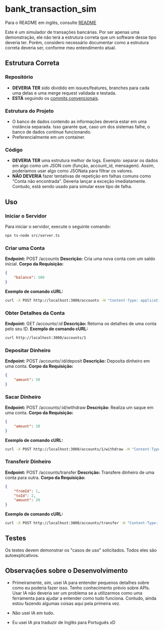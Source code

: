 # bank_transaction_sim

Para o README em inglês, consulte [README](./README.md)

Este é um simulador de transações bancárias. Por ser apenas uma demonstração, ele não terá a estrutura correta que um software desse tipo deveria ter. Porém, considero necessário documentar como a estrutura correta deveria ser, conforme meu entendimento atual.

## Estrutura Correta

### Repositório

- **DEVERIA TER** sido dividido em issues/features, branches para cada uma delas e uma merge request validada e testada.
- **ESTÁ** seguindo os [commits convencionais](https://www.conventionalcommits.org/en/v1.0.0/).

### Estrutura do Projeto

- O banco de dados contendo as informações deveria estar em uma instância separada. Isso garante que, caso um dos sistemas falhe, o banco de dados continue funcionando.
- Preferencialmente em um container.

### Código

- **DEVERIA TER** uma estrutura melhor de logs. Exemplo: separar os dados em algo como um JSON com (função, account_id, mensagem). Assim, poderíamos usar algo como JSONata para filtrar os valores.
- **NÃO DEVERIA** fazer tentativas de repetição em falhas comuns como "Conta não encontrada". Deveria lançar a exceção imediatamente. Contudo, está sendo usado para simular esse tipo de falha.

## Uso

### Iniciar o Servidor

Para iniciar o servidor, execute o seguinte comando:

```sh
npx ts-node src/server.ts
```

### Criar uma Conta

**Endpoint:** POST /accounts
**Descrição:** Cria uma nova conta com um saldo inicial.
**Corpo da Requisição:**
```json
{
    "balance": 100
}
```
**Exemplo de comando cURL:**
```bash
curl -X POST http://localhost:3000/accounts -H "Content-Type: application/json" -d "{\"balance\": 100}"
```

### Obter Detalhes da Conta

**Endpoint:** GET /accounts/:id
**Descrição:** Retorna os detalhes de uma conta pelo seu ID.
**Exemplo de comando cURL:**
```bash
curl http://localhost:3000/accounts/1
```

### Depositar Dinheiro

**Endpoint:** POST /accounts/:id/deposit
**Descrição:** Deposita dinheiro em uma conta.
**Corpo da Requisição:**
```json
{
    "amount": 50
}
```

### Sacar Dinheiro

**Endpoint:** POST /accounts/:id/withdraw
**Descrição:** Realiza um saque em uma conta.
**Corpo da Requisição:**
```json
{
    "amount": 30
}
```
**Exemplo de comando cURL:**
```bash
curl -X POST http://localhost:3000/accounts/1/withdraw -H "Content-Type: application/json" -d "{\"amount\": 30}"
```

### Transferir Dinheiro

**Endpoint:** POST /accounts/transfer
**Descrição:** Transfere dinheiro de uma conta para outra.
**Corpo da Requisição:**
```json
{
    "fromId": 1,
    "toId": 2,
    "amount": 20
}
```
**Exemplo de comando cURL:**
```bash
curl -X POST http://localhost:3000/accounts/transfer -H "Content-Type: application/json" -d "{\"fromId\": 1, \"toId\": 2, \"amount\": 20}"
```

## Testes

Os testes devem demonstrar os "casos de uso" solicitados. Todos eles são autoexplicativos.

## Observações sobre o Desenvolvimento

- Primeiramente, sim, usei IA para entender pequenos detalhes sobre como eu poderia fazer isso. Tenho conhecimento prévio sobre APIs. Usar IA não deveria ser um problema se a utilizarmos como uma ferramenta para ajudar a entender como tudo funciona. Contudo, ainda estou fazendo algumas coisas aqui pela primeira vez.

- Não usei IA em tudo.

- Eu usei IA pra traduzir de Inglês para Português xD